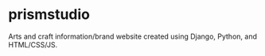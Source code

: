 # prismstudio

Arts and craft information/brand website created using Django, Python, and HTML/CSS/JS.
